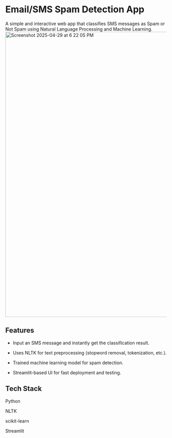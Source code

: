 # Email/SMS Spam Detection App
A simple and interactive web app that classifies SMS messages as Spam or Not Spam using Natural Language Processing and Machine Learning.
<img width="891" alt="Screenshot 2025-04-29 at 6 22 05 PM" src="https://github.com/user-attachments/assets/8fd95580-23b1-4a49-b04a-b1c8c76c2596" />

## Features
- Input an SMS message and instantly get the classification result.

- Uses NLTK for text preprocessing (stopword removal, tokenization, etc.).

- Trained machine learning model for spam detection.

- Streamlit-based UI for fast deployment and testing.

## Tech Stack
Python

NLTK

scikit-learn

Streamlit
